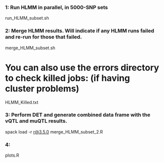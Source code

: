 ### 1: Run HLMM in parallel, in 5000-SNP sets

run_HLMM_subset.sh

### 2: Merge HLMM results. Will indicate if any HLMM runs failed and re-run for those that failed.

merge_HLMM_subset.sh

# You can also use the errors directory to check killed jobs: (if having cluster problems)

HLMM_Killed.txt

### 3: Perform DET and generate combined data frame with the vQTL and muQTL results.

spack load -r r@3.5.0
merge_HLMM_subset_2.R

### 4:

plots.R